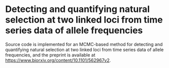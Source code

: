 # Detecting and quantifying natural selection at two linked loci from time series data of allele frequencies
Source code is implemented for an MCMC-based method for detecting and quantifying natural selection at two linked loci from time series data of allele frequencies, and the preprint is available at https://www.biorxiv.org/content/10.1101/562967v2.
